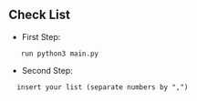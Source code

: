 ## Check List

* First Step:
```
   run python3 main.py
```
* Second Step:
```
  insert your list (separate numbers by ",")
```